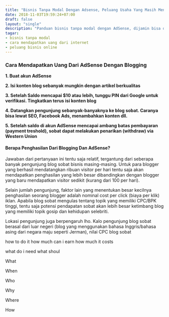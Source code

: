 ```yaml
---
title: "Bisnis Tanpa Modal Dengan Adsense, Peluang Usaha Yang Masih Menjanjikan"
date: 2018-11-03T19:59:24+07:00
draft: false
layout: "single"
description: "Panduan bisnis tanpa modal dengan AdSense, dijamin bisa dapat penghasilan dari internet dalam waktu 1 bulan. Inilah cara mendapatkan uang dari internet yang gratis dan terbukti."
tagar:
- bisnis tanpa modal
- cara mendapatkan uang dari internet
- peluang bisnis online
---
```


### Cara Mendapatkan Uang Dari AdSense Dengan Blogging

**1. Buat akun AdSense**

**2. Isi konten blog sebanyak mungkin dengan artikel berkualitas** 

**3. Setelah Saldo mencapai $10 atau lebih, tunggu PIN dari Google untuk verifikasi. Tingkatkan terus isi konten blog**

**4. Datangkan pengunjung sebanyak-banyaknya ke blog sobat. Caranya bisa lewat SEO, Facebook Ads, menambahkan konten dll.**

**5. Setelah saldo di akun AdSense mencapai ambang batas pembayaran (payment treshold), sobat dapat melakukan penarikan (withdraw) via Western Union**

#### Berapa Penghasilan Dari Blogging Dan AdSense?

Jawaban dari pertanyaan ini tentu saja relatif, tergantung dari seberapa banyak pengunjung blog sobat bisnis masing-masing. Untuk para blogger yang berhasil mendatangkan ribuan visitor per hari tentu saja akan mendapatkan penghasilan yang lebih besar dibandingkan dengan blogger yang baru mendapatkan visitor sedikit (kurang dari 100 per hari).

Selain jumlah pengunjung, faktor lain yang menentukan besar kecilnya penghasilan seorang blogger adalah nominal cost per click (biaya per klik) iklan. Apabila blog sobat mengulas tentang topik yang memiliki CPC/BPK tinggi, tentu saja potensi pendapatan sobat akan lebih besar ketimbang blog yang memiliki topik gosip dan kehidupan selebriti.

Lokasi pengunjung juga berpengaruh lho. Kalo pengunjung blog sobat berasal dari luar negeri (blog yang menggunakan bahasa Inggris/bahasa asing dari negara maju seperti Jerman), nilai CPC blog sobat

how to do it
how much can i earn
how much it costs

what do i need
what shoul

What

When

Who

Why

Where

How


